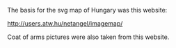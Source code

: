 The basis for the svg map of Hungary was this website:

http://users.atw.hu/netangel/imagemap/

Coat of arms pictures were also taken from this website.